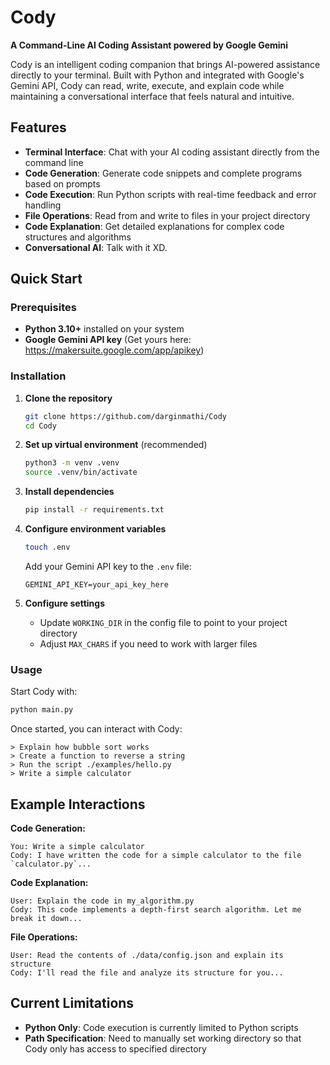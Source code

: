 # Cody

**A Command-Line AI Coding Assistant powered by Google Gemini**

Cody is an intelligent coding companion that brings AI-powered assistance directly to your terminal. Built with Python and integrated with Google's Gemini API, Cody can read, write, execute, and explain code while maintaining a conversational interface that feels natural and intuitive.

## Features

- **Terminal Interface**: Chat with your AI coding assistant directly from the command line
- **Code Generation**: Generate code snippets and complete programs based on prompts
- **Code Execution**: Run Python scripts with real-time feedback and error handling
- **File Operations**: Read from and write to files in your project directory
- **Code Explanation**: Get detailed explanations for complex code structures and algorithms
- **Conversational AI**: Talk with it XD.

## Quick Start

### Prerequisites

- **Python 3.10+** installed on your system
- **Google Gemini API key** (Get yours here: https://makersuite.google.com/app/apikey)

### Installation

1. **Clone the repository**
   ```bash
   git clone https://github.com/darginmathi/Cody
   cd Cody
   ```

2. **Set up virtual environment** (recommended)
   ```bash
   python3 -m venv .venv
   source .venv/bin/activate
   ```

3. **Install dependencies**
   ```bash
   pip install -r requirements.txt
   ```

4. **Configure environment variables**
   ```bash
   touch .env
   ```
   Add your Gemini API key to the `.env` file:
   ```
   GEMINI_API_KEY=your_api_key_here
   ```

5. **Configure settings**
   - Update `WORKING_DIR` in the config file to point to your project directory
   - Adjust `MAX_CHARS` if you need to work with larger files

### Usage

Start Cody with:
```bash
python main.py
```

Once started, you can interact with Cody:

```
> Explain how bubble sort works
> Create a function to reverse a string
> Run the script ./examples/hello.py
> Write a simple calculator
```

## Example Interactions

**Code Generation:**
```
You: Write a simple calculator
Cody: I have written the code for a simple calculator to the file `calculator.py`...
```

**Code Explanation:**
```
User: Explain the code in my_algorithm.py
Cody: This code implements a depth-first search algorithm. Let me break it down...
```

**File Operations:**
```
User: Read the contents of ./data/config.json and explain its structure
Cody: I'll read the file and analyze its structure for you...
```

## Current Limitations

- **Python Only**: Code execution is currently limited to Python scripts
- **Path Specification**: Need to manually set working directory so that Cody only has access to specified directory
